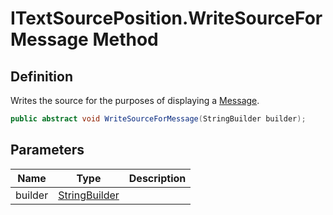 # ITextSourcePosition.WriteSourceForMessage Method
## Definition

Writes the source for the purposes of displaying a [Message](MrKWatkins.Ast.Message.md).

```c#
public abstract void WriteSourceForMessage(StringBuilder builder);
```

## Parameters

| Name | Type | Description |
| ---- | ---- | ----------- |
| builder | [StringBuilder](https://learn.microsoft.com/en-gb/dotnet/api/System.Text.StringBuilder) |  |

